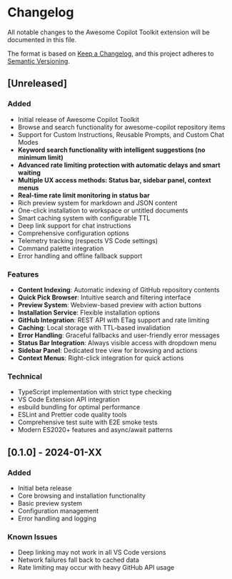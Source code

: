 # Changelog

All notable changes to the Awesome Copilot Toolkit extension will be documented in this file.

The format is based on [Keep a Changelog](https://keepachangelog.com/en/1.0.0/),
and this project adheres to [Semantic Versioning](https://semver.org/spec/v2.0.0.html).

## [Unreleased]

### Added
- Initial release of Awesome Copilot Toolkit
- Browse and search functionality for awesome-copilot repository items
- Support for Custom Instructions, Reusable Prompts, and Custom Chat Modes
- **Keyword search functionality with intelligent suggestions (no minimum limit)**
- **Advanced rate limiting protection with automatic delays and smart waiting**
- **Multiple UX access methods: Status bar, sidebar panel, context menus**
- **Real-time rate limit monitoring in status bar**
- Rich preview system for markdown and JSON content
- One-click installation to workspace or untitled documents
- Smart caching system with configurable TTL
- Deep link support for chat instructions
- Comprehensive configuration options
- Telemetry tracking (respects VS Code settings)
- Command palette integration
- Error handling and offline fallback support

### Features
- **Content Indexing**: Automatic indexing of GitHub repository contents
- **Quick Pick Browser**: Intuitive search and filtering interface
- **Preview System**: Webview-based preview with action buttons
- **Installation Service**: Flexible installation options
- **GitHub Integration**: REST API with ETag support and rate limiting
- **Caching**: Local storage with TTL-based invalidation
- **Error Handling**: Graceful fallbacks and user-friendly error messages
- **Status Bar Integration**: Always visible access with dropdown menu
- **Sidebar Panel**: Dedicated tree view for browsing and actions
- **Context Menus**: Right-click integration for quick actions

### Technical
- TypeScript implementation with strict type checking
- VS Code Extension API integration
- esbuild bundling for optimal performance
- ESLint and Prettier code quality tools
- Comprehensive test suite with E2E smoke tests
- Modern ES2020+ features and async/await patterns

## [0.1.0] - 2024-01-XX

### Added
- Initial beta release
- Core browsing and installation functionality
- Basic preview system
- Configuration management
- Error handling and logging

### Known Issues
- Deep linking may not work in all VS Code versions
- Network failures fall back to cached data
- Rate limiting may occur with heavy GitHub API usage
